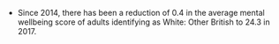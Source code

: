 * Since 2014, there has been a reduction of 0.4 in the average mental wellbeing score of adults identifying as White: Other British to 24.3 in 2017.

